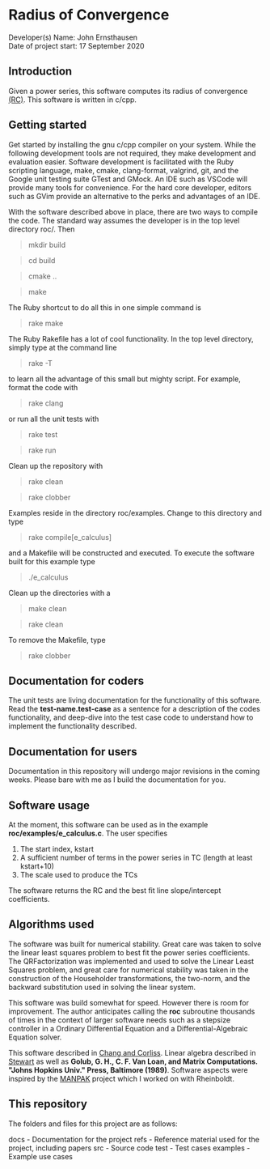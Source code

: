 # Radius of Convergence

Developer(s) Name: John Ernsthausen<br>
Date of project start: 17 September 2020

## Introduction

Given a power series, this software computes its radius of convergence
[(RC)](https://en.wikipedia.org/wiki/Radius_of_convergence#:~:text=The%20radius%20of%20convergence%20of%20a%20power%20series%20%C6%92%20centered,called%20the%20disk%20of%20convergence.). This software is written in c/cpp.

## Getting started

Get started by installing the gnu c/cpp compiler on your system. While the following development tools
are not required, they make development and evaluation easier. Software development is facilitated with
the Ruby scripting language, make, cmake, clang-format, valgrind, git, and the Google unit testing suite
GTest and GMock. An IDE such as VSCode will provide many tools for convenience. For the hard core developer,
editors such as GVim provide an alternative to the perks and advantages of an IDE.

With the software described above in place, there are two ways to compile the code. The standard way assumes
the developer is in the top level directory roc/. Then

> mkdir build

> cd build

> cmake ..

> make

The Ruby shortcut to do all this in one simple command is

> rake make

The Ruby Rakefile has a lot of cool functionality. In the top level directory, simply type at the command
line

> rake -T

to learn all the advantage of this small but mighty script. For example, format the code with

> rake clang

or run all the unit tests with

> rake test

> rake run

Clean up the repository with

> rake clean

> rake clobber

Examples reside in the directory roc/examples. Change to this directory and type

> rake compile[e_calculus]

and a Makefile will be constructed and executed. To execute the software built for this example type

> ./e_calculus

Clean up the directories with a

> make clean

> rake clean

To remove the Makefile, type

> rake clobber

## Documentation for coders

The unit tests are living documentation for the functionality of this software. Read the __test-name.test-case__
as a sentence for a description of the codes functionality, and deep-dive into the test case code to understand
how to implement the functionality described.

## Documentation for users

Documentation in this repository will undergo major revisions in the coming weeks. Please bare with me
as I build the documentation for you.

## Software usage

At the moment, this software can be used as in the example __roc/examples/e_calculus.c__. The user specifies

1. The start index, kstart
2. A sufficient number of terms in the power series in TC (length at least kstart+10)
3. The scale used to produce the TCs 

The software returns the RC and the best fit line slope/intercept coefficients.

## Algorithms used

The software was built for numerical stability. Great care was taken to solve the linear
least squares problem to best fit the power series coefficients. The QRFactorization
was implemented and used to solve the Linear Least Squares problem, and great care for
numerical stability was taken in the construction of the Householder transformations,
the two-norm, and the backward substitution used in solving the linear system.

This software was build somewhat for speed. However there is room for improvement. The
author anticipates calling the __roc__ subroutine thousands of times in the context
of larger software needs such as a stepsize controller in a Ordinary Differential Equation
and a Differential-Algebraic Equation solver.

This software described in [Chang and Corliss](https://dl.acm.org/doi/pdf/10.1145/355993.355995).
Linear algebra described in [Stewart](https://books.google.com/books?hl=en&lr=&id=XXzNCgAAQBAJ&oi=fnd&pg=PP1&dq=stewart+introduction+to+matrix+computations&ots=sj2tcycEub&sig=OzbhV-wuRoBZanLVSiQwtN_Gr34#v=onepage&q=stewart%20introduction%20to%20matrix%20computations&f=false) as well as __Golub, G. H., C. F. Van Loan, and Matrix Computations. "Johns Hopkins Univ." Press, Baltimore (1989)__.
Software aspects were inspired by the [MANPAK](https://www.sciencedirect.com/science/article/pii/S0898122196002040) project which I worked on with Rheinboldt.

## This repository

The folders and files for this project are as follows:

docs - Documentation for the project
refs - Reference material used for the project, including papers
src - Source code
test - Test cases
examples - Example use cases
